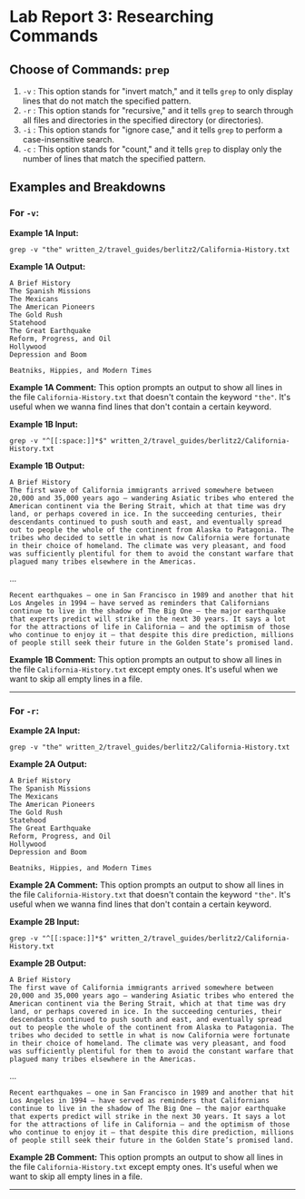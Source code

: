 # Lab Report 3: Researching Commands
## Choose of Commands: `prep`
1. `-v` : This option stands for "invert match," and it tells `grep` to only display lines that do not match the specified pattern.
2. `-r` : This option stands for "recursive," and it tells `grep` to search through all files and directories in the specified directory (or directories).
3. `-i` : This option stands for "ignore case," and it tells `grep` to perform a case-insensitive search.
4. `-c` : This option stands for "count," and it tells `grep` to display only the number of lines that match the specified pattern.
## Examples and Breakdowns
### For `-v`:

**Example 1A Input:**
```
grep -v "the" written_2/travel_guides/berlitz2/California-History.txt
```
**Example 1A Output:**
```
A Brief History
The Spanish Missions
The Mexicans
The American Pioneers
The Gold Rush
Statehood
The Great Earthquake
Reform, Progress, and Oil
Hollywood
Depression and Boom

Beatniks, Hippies, and Modern Times
```
**Example 1A Comment:** This option prompts an output to show all lines in the file `California-History.txt` that doesn't contain the keyword `"the"`. It's useful when we wanna find lines that don't contain a certain keyword.

**Example 1B Input:**
```
grep -v "^[[:space:]]*$" written_2/travel_guides/berlitz2/California-History.txt
```
**Example 1B Output:**
```
A Brief History
The first wave of California immigrants arrived somewhere between 20,000 and 35,000 years ago — wandering Asiatic tribes who entered the American continent via the Bering Strait, which at that time was dry land, or perhaps covered in ice. In the succeeding centuries, their descendants continued to push south and east, and eventually spread out to people the whole of the continent from Alaska to Patagonia. The tribes who decided to settle in what is now California were fortunate in their choice of homeland. The climate was very pleasant, and food was sufficiently plentiful for them to avoid the constant warfare that plagued many tribes elsewhere in the Americas.
```
...
```
Recent earthquakes — one in San Francisco in 1989 and another that hit Los Angeles in 1994 — have served as reminders that Californians continue to live in the shadow of The Big One — the major earthquake that experts predict will strike in the next 30 years. It says a lot for the attractions of life in California — and the optimism of those who continue to enjoy it — that despite this dire prediction, millions of people still seek their future in the Golden State’s promised land.
```
**Example 1B Comment:** This option prompts an output to show all lines in the file `California-History.txt` except empty ones. It's useful when we want to skip all empty lines in a file.

---

### For `-r`:

**Example 2A Input:**
```
grep -v "the" written_2/travel_guides/berlitz2/California-History.txt
```
**Example 2A Output:**
```
A Brief History
The Spanish Missions
The Mexicans
The American Pioneers
The Gold Rush
Statehood
The Great Earthquake
Reform, Progress, and Oil
Hollywood
Depression and Boom

Beatniks, Hippies, and Modern Times
```
**Example 2A Comment:** This option prompts an output to show all lines in the file `California-History.txt` that doesn't contain the keyword `"the"`. It's useful when we wanna find lines that don't contain a certain keyword.

**Example 2B Input:**
```
grep -v "^[[:space:]]*$" written_2/travel_guides/berlitz2/California-History.txt
```
**Example 2B Output:**
```
A Brief History
The first wave of California immigrants arrived somewhere between 20,000 and 35,000 years ago — wandering Asiatic tribes who entered the American continent via the Bering Strait, which at that time was dry land, or perhaps covered in ice. In the succeeding centuries, their descendants continued to push south and east, and eventually spread out to people the whole of the continent from Alaska to Patagonia. The tribes who decided to settle in what is now California were fortunate in their choice of homeland. The climate was very pleasant, and food was sufficiently plentiful for them to avoid the constant warfare that plagued many tribes elsewhere in the Americas.
```
...
```
Recent earthquakes — one in San Francisco in 1989 and another that hit Los Angeles in 1994 — have served as reminders that Californians continue to live in the shadow of The Big One — the major earthquake that experts predict will strike in the next 30 years. It says a lot for the attractions of life in California — and the optimism of those who continue to enjoy it — that despite this dire prediction, millions of people still seek their future in the Golden State’s promised land.
```
**Example 2B Comment:** This option prompts an output to show all lines in the file `California-History.txt` except empty ones. It's useful when we want to skip all empty lines in a file.

---

